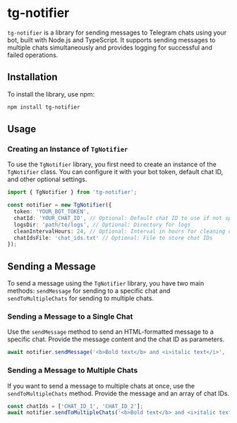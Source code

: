 # tg-notifier

`tg-notifier` is a library for sending messages to Telegram chats using your bot, built with Node.js and TypeScript. It supports sending messages to multiple chats simultaneously and provides logging for successful and failed operations.

## Installation

To install the library, use npm:

```bash
npm install tg-notifier
```

## Usage

### Creating an Instance of `TgNotifier`

To use the `TgNotifier` library, you first need to create an instance of the `TgNotifier` class. You can configure it with your bot token, default chat ID, and other optional settings.

```typescript
import { TgNotifier } from 'tg-notifier';

const notifier = new TgNotifier({
  token: 'YOUR_BOT_TOKEN',
  chatId: 'YOUR_CHAT_ID', // Optional: Default chat ID to use if not specified in the sendMessage method
  logsDir: 'path/to/logs', // Optional: Directory for logs
  cleanIntervalHours: 24, // Optional: Interval in hours for cleaning old logs (default is 24 hours)
  chatIdsFile: 'chat_ids.txt' // Optional: File to store chat IDs
});
```

## Sending a Message

To send a message using the `TgNotifier` library, you have two main methods: `sendMessage` for sending to a specific chat and `sendToMultipleChats` for sending to multiple chats.

### Sending a Message to a Single Chat

Use the `sendMessage` method to send an HTML-formatted message to a specific chat. Provide the message content and the chat ID as parameters.

```typescript
await notifier.sendMessage('<b>Bold text</b> and <i>italic text</i>', 'CHAT_ID');
```

### Sending a Message to Multiple Chats

If you want to send a message to multiple chats at once, use the `sendToMultipleChats` method. Provide the message and an array of chat IDs.

```typescript
const chatIds = ['CHAT_ID_1', 'CHAT_ID_2'];
await notifier.sendToMultipleChats('<b>Bold text</b> and <i>italic text</i>', chatIds);
```